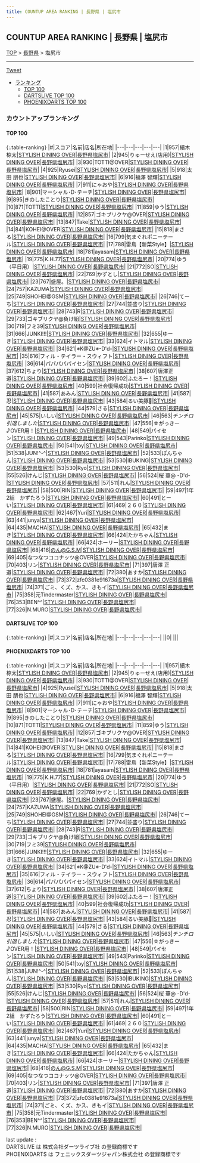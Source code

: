 ```yaml
---
title: COUNTUP AREA RANKING | 長野県 | 塩尻市
---
```

## COUNTUP AREA RANKING | 長野県 | 塩尻市

[TOP](/darts/rank/) > [長野県](/darts/rank/長野県/) > 塩尻市

___

<a href="https://twitter.com/share?ref_src=twsrc%5Etfw" data-text="COUNTUP AREA RANKING | 長野県塩尻市" class="twitter-share-button" data-hashtags="DARTSLIVE,PHOENIXDARTS,darts,ダーツ" data-show-count="false">Tweet</a>

* [ランキング](#カウントアップランキング)
    * [TOP 100](#top-100)
    * [DARTSLIVE TOP 100](#dartslive-top-100)
    * [PHOENIXDARTS TOP 100](#phoenixdarts-top-100)

### カウントアップランキング

#### TOP 100



{:.table-ranking}
|#|スコア|名前|店名|所在地|
|---|---|---|---|---|
|1|957|<span class="rank-name-pd"><span class="pro-icon-pd"></span>續木 椋太</span>|<a href="https://vs.phoenixdarts.com/jp/shop/shopDetailInfo/s_86028?s_seq=86028">STYLISH DINING OVER</a>|<a href="/darts/rank/長野県/塩尻市">長野県塩尻市</a>|
|2|945|<span class="rank-name-pd">りゅーせえ(店用)</span>|<a href="https://vs.phoenixdarts.com/jp/shop/shopDetailInfo/s_86028?s_seq=86028">STYLISH DINING OVER</a>|<a href="/darts/rank/長野県/塩尻市">長野県塩尻市</a>|
|3|930|<span class="rank-name-pd">TOTTI@OVER</span>|<a href="https://vs.phoenixdarts.com/jp/shop/shopDetailInfo/s_86028?s_seq=86028">STYLISH DINING OVER</a>|<a href="/darts/rank/長野県/塩尻市">長野県塩尻市</a>|
|4|925|<span class="rank-name-pd">Ryusei</span>|<a href="https://vs.phoenixdarts.com/jp/shop/shopDetailInfo/s_86028?s_seq=86028">STYLISH DINING OVER</a>|<a href="/darts/rank/長野県/塩尻市">長野県塩尻市</a>|
|5|918|<span class="rank-name-pd"><span class="pro-icon-pd"></span>太田 朋也</span>|<a href="https://vs.phoenixdarts.com/jp/shop/shopDetailInfo/s_86028?s_seq=86028">STYLISH DINING OVER</a>|<a href="/darts/rank/長野県/塩尻市">長野県塩尻市</a>|
|6|916|<span class="rank-name-pd"><span class="pro-icon-pd"></span>福澤 智輝</span>|<a href="https://vs.phoenixdarts.com/jp/shop/shopDetailInfo/s_86028?s_seq=86028">STYLISH DINING OVER</a>|<a href="/darts/rank/長野県/塩尻市">長野県塩尻市</a>|
|7|911|<span class="rank-name-pd">にゃおや</span>|<a href="https://vs.phoenixdarts.com/jp/shop/shopDetailInfo/s_86028?s_seq=86028">STYLISH DINING OVER</a>|<a href="/darts/rank/長野県/塩尻市">長野県塩尻市</a>|
|8|901|<span class="rank-name-pd">マーシャル･D･テーチ</span>|<a href="https://vs.phoenixdarts.com/jp/shop/shopDetailInfo/s_86028?s_seq=86028">STYLISH DINING OVER</a>|<a href="/darts/rank/長野県/塩尻市">長野県塩尻市</a>|
|9|895|<span class="rank-name-pd">きのしたことり</span>|<a href="https://vs.phoenixdarts.com/jp/shop/shopDetailInfo/s_86028?s_seq=86028">STYLISH DINING OVER</a>|<a href="/darts/rank/長野県/塩尻市">長野県塩尻市</a>|
|10|871|<span class="rank-name-pd">TOTTI</span>|<a href="https://vs.phoenixdarts.com/jp/shop/shopDetailInfo/s_86028?s_seq=86028">STYLISH DINING OVER</a>|<a href="/darts/rank/長野県/塩尻市">長野県塩尻市</a>|
|11|859|<span class="rank-name-pd">ゆう</span>|<a href="https://vs.phoenixdarts.com/jp/shop/shopDetailInfo/s_86028?s_seq=86028">STYLISH DINING OVER</a>|<a href="/darts/rank/長野県/塩尻市">長野県塩尻市</a>|
|12|857|<span class="rank-name-pd">ゴキブリクヤ@OVER</span>|<a href="https://vs.phoenixdarts.com/jp/shop/shopDetailInfo/s_86028?s_seq=86028">STYLISH DINING OVER</a>|<a href="/darts/rank/長野県/塩尻市">長野県塩尻市</a>|
|13|847|<span class="rank-name-pd">Take</span>|<a href="https://vs.phoenixdarts.com/jp/shop/shopDetailInfo/s_86028?s_seq=86028">STYLISH DINING OVER</a>|<a href="/darts/rank/長野県/塩尻市">長野県塩尻市</a>|
|14|841|<span class="rank-name-pd">KOHEI@OVER</span>|<a href="https://vs.phoenixdarts.com/jp/shop/shopDetailInfo/s_86028?s_seq=86028">STYLISH DINING OVER</a>|<a href="/darts/rank/長野県/塩尻市">長野県塩尻市</a>|
|15|818|<span class="rank-name-pd">まさる</span>|<a href="https://vs.phoenixdarts.com/jp/shop/shopDetailInfo/s_86028?s_seq=86028">STYLISH DINING OVER</a>|<a href="/darts/rank/長野県/塩尻市">長野県塩尻市</a>|
|16|799|<span class="rank-name-pd">気まぐれポニーテール</span>|<a href="https://vs.phoenixdarts.com/jp/shop/shopDetailInfo/s_86028?s_seq=86028">STYLISH DINING OVER</a>|<a href="/darts/rank/長野県/塩尻市">長野県塩尻市</a>|
|17|788|<span class="rank-name-pd">雷鳥【新菜Style】</span>|<a href="https://vs.phoenixdarts.com/jp/shop/shopDetailInfo/s_86028?s_seq=86028">STYLISH DINING OVER</a>|<a href="/darts/rank/長野県/塩尻市">長野県塩尻市</a>|
|18|781|<span class="rank-name-pd">ayasam</span>|<a href="https://vs.phoenixdarts.com/jp/shop/shopDetailInfo/s_86028?s_seq=86028">STYLISH DINING OVER</a>|<a href="/darts/rank/長野県/塩尻市">長野県塩尻市</a>|
|19|775|<span class="rank-name-pd">K.H.77</span>|<a href="https://vs.phoenixdarts.com/jp/shop/shopDetailInfo/s_86028?s_seq=86028">STYLISH DINING OVER</a>|<a href="/darts/rank/長野県/塩尻市">長野県塩尻市</a>|
|20|774|<span class="rank-name-pd">ゆう（平日用）</span>|<a href="https://vs.phoenixdarts.com/jp/shop/shopDetailInfo/s_86028?s_seq=86028">STYLISH DINING OVER</a>|<a href="/darts/rank/長野県/塩尻市">長野県塩尻市</a>|
|21|772|<span class="rank-name-pd">SO</span>|<a href="https://vs.phoenixdarts.com/jp/shop/shopDetailInfo/s_86028?s_seq=86028">STYLISH DINING OVER</a>|<a href="/darts/rank/長野県/塩尻市">長野県塩尻市</a>|
|22|769|<span class="rank-name-pd">かずとし</span>|<a href="https://vs.phoenixdarts.com/jp/shop/shopDetailInfo/s_86028?s_seq=86028">STYLISH DINING OVER</a>|<a href="/darts/rank/長野県/塩尻市">長野県塩尻市</a>|
|23|767|<span class="rank-name-pd">盛屋。</span>|<a href="https://vs.phoenixdarts.com/jp/shop/shopDetailInfo/s_86028?s_seq=86028">STYLISH DINING OVER</a>|<a href="/darts/rank/長野県/塩尻市">長野県塩尻市</a>|
|24|757|<span class="rank-name-pd">KAZUMA</span>|<a href="https://vs.phoenixdarts.com/jp/shop/shopDetailInfo/s_86028?s_seq=86028">STYLISH DINING OVER</a>|<a href="/darts/rank/長野県/塩尻市">長野県塩尻市</a>|
|25|749|<span class="rank-name-pd">SHOHEI@GSM</span>|<a href="https://vs.phoenixdarts.com/jp/shop/shopDetailInfo/s_86028?s_seq=86028">STYLISH DINING OVER</a>|<a href="/darts/rank/長野県/塩尻市">長野県塩尻市</a>|
|26|746|<span class="rank-name-pd">てーち</span>|<a href="https://vs.phoenixdarts.com/jp/shop/shopDetailInfo/s_86028?s_seq=86028">STYLISH DINING OVER</a>|<a href="/darts/rank/長野県/塩尻市">長野県塩尻市</a>|
|27|744|<span class="rank-name-pd">並盛り</span>|<a href="https://vs.phoenixdarts.com/jp/shop/shopDetailInfo/s_86028?s_seq=86028">STYLISH DINING OVER</a>|<a href="/darts/rank/長野県/塩尻市">長野県塩尻市</a>|
|28|743|<span class="rank-name-pd">R</span>|<a href="https://vs.phoenixdarts.com/jp/shop/shopDetailInfo/s_86028?s_seq=86028">STYLISH DINING OVER</a>|<a href="/darts/rank/長野県/塩尻市">長野県塩尻市</a>|
|29|733|<span class="rank-name-pd">ゴキブリクヤ@負け組</span>|<a href="https://vs.phoenixdarts.com/jp/shop/shopDetailInfo/s_86028?s_seq=86028">STYLISH DINING OVER</a>|<a href="/darts/rank/長野県/塩尻市">長野県塩尻市</a>|
|30|719|<span class="rank-name-pd">フミ39</span>|<a href="https://vs.phoenixdarts.com/jp/shop/shopDetailInfo/s_86028?s_seq=86028">STYLISH DINING OVER</a>|<a href="/darts/rank/長野県/塩尻市">長野県塩尻市</a>|
|31|666|<span class="rank-name-pd">JUNKI!!!</span>|<a href="https://vs.phoenixdarts.com/jp/shop/shopDetailInfo/s_86028?s_seq=86028">STYLISH DINING OVER</a>|<a href="/darts/rank/長野県/塩尻市">長野県塩尻市</a>|
|32|655|<span class="rank-name-pd">ゆーき</span>|<a href="https://vs.phoenixdarts.com/jp/shop/shopDetailInfo/s_86028?s_seq=86028">STYLISH DINING OVER</a>|<a href="/darts/rank/長野県/塩尻市">長野県塩尻市</a>|
|33|624|<span class="rank-name-pd">イトマル</span>|<a href="https://vs.phoenixdarts.com/jp/shop/shopDetailInfo/s_86028?s_seq=86028">STYLISH DINING OVER</a>|<a href="/darts/rank/長野県/塩尻市">長野県塩尻市</a>|
|34|621|<span class="rank-name-pd">※K@ZU※-D&#x27;d-</span>|<a href="https://vs.phoenixdarts.com/jp/shop/shopDetailInfo/s_86028?s_seq=86028">STYLISH DINING OVER</a>|<a href="/darts/rank/長野県/塩尻市">長野県塩尻市</a>|
|35|616|<span class="rank-name-pd">フィル・テイラー・スウィフト</span>|<a href="https://vs.phoenixdarts.com/jp/shop/shopDetailInfo/s_86028?s_seq=86028">STYLISH DINING OVER</a>|<a href="/darts/rank/長野県/塩尻市">長野県塩尻市</a>|
|36|614|<span class="rank-name-pd">パパパパパイセン</span>|<a href="https://vs.phoenixdarts.com/jp/shop/shopDetailInfo/s_86028?s_seq=86028">STYLISH DINING OVER</a>|<a href="/darts/rank/長野県/塩尻市">長野県塩尻市</a>|
|37|612|<span class="rank-name-pd">ちょり</span>|<a href="https://vs.phoenixdarts.com/jp/shop/shopDetailInfo/s_86028?s_seq=86028">STYLISH DINING OVER</a>|<a href="/darts/rank/長野県/塩尻市">長野県塩尻市</a>|
|38|607|<span class="rank-name-pd">唐澤正道</span>|<a href="https://vs.phoenixdarts.com/jp/shop/shopDetailInfo/s_86028?s_seq=86028">STYLISH DINING OVER</a>|<a href="/darts/rank/長野県/塩尻市">長野県塩尻市</a>|
|39|602|<span class="rank-name-pd">ふたろー！</span>|<a href="https://vs.phoenixdarts.com/jp/shop/shopDetailInfo/s_86028?s_seq=86028">STYLISH DINING OVER</a>|<a href="/darts/rank/長野県/塩尻市">長野県塩尻市</a>|
|40|599|<span class="rank-name-pd">社会復帰成功</span>|<a href="https://vs.phoenixdarts.com/jp/shop/shopDetailInfo/s_86028?s_seq=86028">STYLISH DINING OVER</a>|<a href="/darts/rank/長野県/塩尻市">長野県塩尻市</a>|
|41|587|<span class="rank-name-pd">あみん</span>|<a href="https://vs.phoenixdarts.com/jp/shop/shopDetailInfo/s_86028?s_seq=86028">STYLISH DINING OVER</a>|<a href="/darts/rank/長野県/塩尻市">長野県塩尻市</a>|
|41|587|<span class="rank-name-pd">忍</span>|<a href="https://vs.phoenixdarts.com/jp/shop/shopDetailInfo/s_86028?s_seq=86028">STYLISH DINING OVER</a>|<a href="/darts/rank/長野県/塩尻市">長野県塩尻市</a>|
|43|584|<span class="rank-name-pd">るい美豚🐷</span>|<a href="https://vs.phoenixdarts.com/jp/shop/shopDetailInfo/s_86028?s_seq=86028">STYLISH DINING OVER</a>|<a href="/darts/rank/長野県/塩尻市">長野県塩尻市</a>|
|44|579|<span class="rank-name-pd">さる</span>|<a href="https://vs.phoenixdarts.com/jp/shop/shopDetailInfo/s_86028?s_seq=86028">STYLISH DINING OVER</a>|<a href="/darts/rank/長野県/塩尻市">長野県塩尻市</a>|
|45|575|<span class="rank-name-pd">いしい</span>|<a href="https://vs.phoenixdarts.com/jp/shop/shopDetailInfo/s_86028?s_seq=86028">STYLISH DINING OVER</a>|<a href="/darts/rank/長野県/塩尻市">長野県塩尻市</a>|
|46|563|<span class="rank-name-pd">$チンチロ引退しました$</span>|<a href="https://vs.phoenixdarts.com/jp/shop/shopDetailInfo/s_86028?s_seq=86028">STYLISH DINING OVER</a>|<a href="/darts/rank/長野県/塩尻市">長野県塩尻市</a>|
|47|556|<span class="rank-name-pd">☆がっきー♪OVER用！</span>|<a href="https://vs.phoenixdarts.com/jp/shop/shopDetailInfo/s_86028?s_seq=86028">STYLISH DINING OVER</a>|<a href="/darts/rank/長野県/塩尻市">長野県塩尻市</a>|
|48|549|<span class="rank-name-pd">パイセン</span>|<a href="https://vs.phoenixdarts.com/jp/shop/shopDetailInfo/s_86028?s_seq=86028">STYLISH DINING OVER</a>|<a href="/darts/rank/長野県/塩尻市">長野県塩尻市</a>|
|49|543|<span class="rank-name-pd">Parinko</span>|<a href="https://vs.phoenixdarts.com/jp/shop/shopDetailInfo/s_86028?s_seq=86028">STYLISH DINING OVER</a>|<a href="/darts/rank/長野県/塩尻市">長野県塩尻市</a>|
|50|541|<span class="rank-name-pd">toy</span>|<a href="https://vs.phoenixdarts.com/jp/shop/shopDetailInfo/s_86028?s_seq=86028">STYLISH DINING OVER</a>|<a href="/darts/rank/長野県/塩尻市">長野県塩尻市</a>|
|51|538|<span class="rank-name-pd">JUN!^-^</span>|<a href="https://vs.phoenixdarts.com/jp/shop/shopDetailInfo/s_86028?s_seq=86028">STYLISH DINING OVER</a>|<a href="/darts/rank/長野県/塩尻市">長野県塩尻市</a>|
|52|533|<span class="rank-name-pd">ぽんちゃん</span>|<a href="https://vs.phoenixdarts.com/jp/shop/shopDetailInfo/s_86028?s_seq=86028">STYLISH DINING OVER</a>|<a href="/darts/rank/長野県/塩尻市">長野県塩尻市</a>|
|53|530|<span class="rank-name-pd">IBUKING</span>|<a href="https://vs.phoenixdarts.com/jp/shop/shopDetailInfo/s_86028?s_seq=86028">STYLISH DINING OVER</a>|<a href="/darts/rank/長野県/塩尻市">長野県塩尻市</a>|
|53|530|<span class="rank-name-pd">Ryo</span>|<a href="https://vs.phoenixdarts.com/jp/shop/shopDetailInfo/s_86028?s_seq=86028">STYLISH DINING OVER</a>|<a href="/darts/rank/長野県/塩尻市">長野県塩尻市</a>|
|55|526|<span class="rank-name-pd">けんじ</span>|<a href="https://vs.phoenixdarts.com/jp/shop/shopDetailInfo/s_86028?s_seq=86028">STYLISH DINING OVER</a>|<a href="/darts/rank/長野県/塩尻市">長野県塩尻市</a>|
|56|524|<span class="rank-name-pd">桜 華@ -D&#x27;d-</span>|<a href="https://vs.phoenixdarts.com/jp/shop/shopDetailInfo/s_86028?s_seq=86028">STYLISH DINING OVER</a>|<a href="/darts/rank/長野県/塩尻市">長野県塩尻市</a>|
|57|511|<span class="rank-name-pd">れん</span>|<a href="https://vs.phoenixdarts.com/jp/shop/shopDetailInfo/s_86028?s_seq=86028">STYLISH DINING OVER</a>|<a href="/darts/rank/長野県/塩尻市">長野県塩尻市</a>|
|58|500|<span class="rank-name-pd">RIN</span>|<a href="https://vs.phoenixdarts.com/jp/shop/shopDetailInfo/s_86028?s_seq=86028">STYLISH DINING OVER</a>|<a href="/darts/rank/長野県/塩尻市">長野県塩尻市</a>|
|59|497|<span class="rank-name-pd">1年2組　かずたろう</span>|<a href="https://vs.phoenixdarts.com/jp/shop/shopDetailInfo/s_86028?s_seq=86028">STYLISH DINING OVER</a>|<a href="/darts/rank/長野県/塩尻市">長野県塩尻市</a>|
|60|491|<span class="rank-name-pd">とーい</span>|<a href="https://vs.phoenixdarts.com/jp/shop/shopDetailInfo/s_86028?s_seq=86028">STYLISH DINING OVER</a>|<a href="/darts/rank/長野県/塩尻市">長野県塩尻市</a>|
|61|469|<span class="rank-name-pd">２６０</span>|<a href="https://vs.phoenixdarts.com/jp/shop/shopDetailInfo/s_86028?s_seq=86028">STYLISH DINING OVER</a>|<a href="/darts/rank/長野県/塩尻市">長野県塩尻市</a>|
|62|467|<span class="rank-name-pd">Yuri</span>|<a href="https://vs.phoenixdarts.com/jp/shop/shopDetailInfo/s_86028?s_seq=86028">STYLISH DINING OVER</a>|<a href="/darts/rank/長野県/塩尻市">長野県塩尻市</a>|
|63|441|<span class="rank-name-pd">junya</span>|<a href="https://vs.phoenixdarts.com/jp/shop/shopDetailInfo/s_86028?s_seq=86028">STYLISH DINING OVER</a>|<a href="/darts/rank/長野県/塩尻市">長野県塩尻市</a>|
|64|435|<span class="rank-name-pd">MACHA</span>|<a href="https://vs.phoenixdarts.com/jp/shop/shopDetailInfo/s_86028?s_seq=86028">STYLISH DINING OVER</a>|<a href="/darts/rank/長野県/塩尻市">長野県塩尻市</a>|
|65|432|<span class="rank-name-pd">まき</span>|<a href="https://vs.phoenixdarts.com/jp/shop/shopDetailInfo/s_86028?s_seq=86028">STYLISH DINING OVER</a>|<a href="/darts/rank/長野県/塩尻市">長野県塩尻市</a>|
|66|424|<span class="rank-name-pd">たかちゃん</span>|<a href="https://vs.phoenixdarts.com/jp/shop/shopDetailInfo/s_86028?s_seq=86028">STYLISH DINING OVER</a>|<a href="/darts/rank/長野県/塩尻市">長野県塩尻市</a>|
|66|424|<span class="rank-name-pd">ホーリー</span>|<a href="https://vs.phoenixdarts.com/jp/shop/shopDetailInfo/s_86028?s_seq=86028">STYLISH DINING OVER</a>|<a href="/darts/rank/長野県/塩尻市">長野県塩尻市</a>|
|68|416|<span class="rank-name-pd">のん@G.S.M</span>|<a href="https://vs.phoenixdarts.com/jp/shop/shopDetailInfo/s_86028?s_seq=86028">STYLISH DINING OVER</a>|<a href="/darts/rank/長野県/塩尻市">長野県塩尻市</a>|
|69|405|<span class="rank-name-pd">なつなつココナッツ@OVER</span>|<a href="https://vs.phoenixdarts.com/jp/shop/shopDetailInfo/s_86028?s_seq=86028">STYLISH DINING OVER</a>|<a href="/darts/rank/長野県/塩尻市">長野県塩尻市</a>|
|70|403|<span class="rank-name-pd">リン</span>|<a href="https://vs.phoenixdarts.com/jp/shop/shopDetailInfo/s_86028?s_seq=86028">STYLISH DINING OVER</a>|<a href="/darts/rank/長野県/塩尻市">長野県塩尻市</a>|
|71|397|<span class="rank-name-pd">唐澤 正道</span>|<a href="https://vs.phoenixdarts.com/jp/shop/shopDetailInfo/s_86028?s_seq=86028">STYLISH DINING OVER</a>|<a href="/darts/rank/長野県/塩尻市">長野県塩尻市</a>|
|72|380|<span class="rank-name-pd">あすか</span>|<a href="https://vs.phoenixdarts.com/jp/shop/shopDetailInfo/s_86028?s_seq=86028">STYLISH DINING OVER</a>|<a href="/darts/rank/長野県/塩尻市">長野県塩尻市</a>|
|73|372|<span class="rank-name-pd">zfc0381e91673a</span>|<a href="https://vs.phoenixdarts.com/jp/shop/shopDetailInfo/s_86028?s_seq=86028">STYLISH DINING OVER</a>|<a href="/darts/rank/長野県/塩尻市">長野県塩尻市</a>|
|74|371|<span class="rank-name-pd">ごミ、くズ、かス、きもイ</span>|<a href="https://vs.phoenixdarts.com/jp/shop/shopDetailInfo/s_86028?s_seq=86028">STYLISH DINING OVER</a>|<a href="/darts/rank/長野県/塩尻市">長野県塩尻市</a>|
|75|358|<span class="rank-name-pd">元Tindermaster</span>|<a href="https://vs.phoenixdarts.com/jp/shop/shopDetailInfo/s_86028?s_seq=86028">STYLISH DINING OVER</a>|<a href="/darts/rank/長野県/塩尻市">長野県塩尻市</a>|
|76|353|<span class="rank-name-pd">BEN^^</span>|<a href="https://vs.phoenixdarts.com/jp/shop/shopDetailInfo/s_86028?s_seq=86028">STYLISH DINING OVER</a>|<a href="/darts/rank/長野県/塩尻市">長野県塩尻市</a>|
|77|326|<span class="rank-name-pd">N.MURO</span>|<a href="https://vs.phoenixdarts.com/jp/shop/shopDetailInfo/s_86028?s_seq=86028">STYLISH DINING OVER</a>|<a href="/darts/rank/長野県/塩尻市">長野県塩尻市</a>|


#### DARTSLIVE TOP 100



{:.table-ranking}
|#|スコア|名前|店名|所在地|
|---|---|---|---|---|
||0|<span class="rank-name-dl"> </span>|<a href=""></a>|<a href="/darts/rank//"></a>|


#### PHOENIXDARTS TOP 100



{:.table-ranking}
|#|スコア|名前|店名|所在地|
|---|---|---|---|---|
|1|957|<span class="rank-name-pd"><span class="pro-icon-pd"></span>續木 椋太</span>|<a href="https://vs.phoenixdarts.com/jp/shop/shopDetailInfo/s_86028?s_seq=86028">STYLISH DINING OVER</a>|<a href="/darts/rank/長野県/塩尻市">長野県塩尻市</a>|
|2|945|<span class="rank-name-pd">りゅーせえ(店用)</span>|<a href="https://vs.phoenixdarts.com/jp/shop/shopDetailInfo/s_86028?s_seq=86028">STYLISH DINING OVER</a>|<a href="/darts/rank/長野県/塩尻市">長野県塩尻市</a>|
|3|930|<span class="rank-name-pd">TOTTI@OVER</span>|<a href="https://vs.phoenixdarts.com/jp/shop/shopDetailInfo/s_86028?s_seq=86028">STYLISH DINING OVER</a>|<a href="/darts/rank/長野県/塩尻市">長野県塩尻市</a>|
|4|925|<span class="rank-name-pd">Ryusei</span>|<a href="https://vs.phoenixdarts.com/jp/shop/shopDetailInfo/s_86028?s_seq=86028">STYLISH DINING OVER</a>|<a href="/darts/rank/長野県/塩尻市">長野県塩尻市</a>|
|5|918|<span class="rank-name-pd"><span class="pro-icon-pd"></span>太田 朋也</span>|<a href="https://vs.phoenixdarts.com/jp/shop/shopDetailInfo/s_86028?s_seq=86028">STYLISH DINING OVER</a>|<a href="/darts/rank/長野県/塩尻市">長野県塩尻市</a>|
|6|916|<span class="rank-name-pd"><span class="pro-icon-pd"></span>福澤 智輝</span>|<a href="https://vs.phoenixdarts.com/jp/shop/shopDetailInfo/s_86028?s_seq=86028">STYLISH DINING OVER</a>|<a href="/darts/rank/長野県/塩尻市">長野県塩尻市</a>|
|7|911|<span class="rank-name-pd">にゃおや</span>|<a href="https://vs.phoenixdarts.com/jp/shop/shopDetailInfo/s_86028?s_seq=86028">STYLISH DINING OVER</a>|<a href="/darts/rank/長野県/塩尻市">長野県塩尻市</a>|
|8|901|<span class="rank-name-pd">マーシャル･D･テーチ</span>|<a href="https://vs.phoenixdarts.com/jp/shop/shopDetailInfo/s_86028?s_seq=86028">STYLISH DINING OVER</a>|<a href="/darts/rank/長野県/塩尻市">長野県塩尻市</a>|
|9|895|<span class="rank-name-pd">きのしたことり</span>|<a href="https://vs.phoenixdarts.com/jp/shop/shopDetailInfo/s_86028?s_seq=86028">STYLISH DINING OVER</a>|<a href="/darts/rank/長野県/塩尻市">長野県塩尻市</a>|
|10|871|<span class="rank-name-pd">TOTTI</span>|<a href="https://vs.phoenixdarts.com/jp/shop/shopDetailInfo/s_86028?s_seq=86028">STYLISH DINING OVER</a>|<a href="/darts/rank/長野県/塩尻市">長野県塩尻市</a>|
|11|859|<span class="rank-name-pd">ゆう</span>|<a href="https://vs.phoenixdarts.com/jp/shop/shopDetailInfo/s_86028?s_seq=86028">STYLISH DINING OVER</a>|<a href="/darts/rank/長野県/塩尻市">長野県塩尻市</a>|
|12|857|<span class="rank-name-pd">ゴキブリクヤ@OVER</span>|<a href="https://vs.phoenixdarts.com/jp/shop/shopDetailInfo/s_86028?s_seq=86028">STYLISH DINING OVER</a>|<a href="/darts/rank/長野県/塩尻市">長野県塩尻市</a>|
|13|847|<span class="rank-name-pd">Take</span>|<a href="https://vs.phoenixdarts.com/jp/shop/shopDetailInfo/s_86028?s_seq=86028">STYLISH DINING OVER</a>|<a href="/darts/rank/長野県/塩尻市">長野県塩尻市</a>|
|14|841|<span class="rank-name-pd">KOHEI@OVER</span>|<a href="https://vs.phoenixdarts.com/jp/shop/shopDetailInfo/s_86028?s_seq=86028">STYLISH DINING OVER</a>|<a href="/darts/rank/長野県/塩尻市">長野県塩尻市</a>|
|15|818|<span class="rank-name-pd">まさる</span>|<a href="https://vs.phoenixdarts.com/jp/shop/shopDetailInfo/s_86028?s_seq=86028">STYLISH DINING OVER</a>|<a href="/darts/rank/長野県/塩尻市">長野県塩尻市</a>|
|16|799|<span class="rank-name-pd">気まぐれポニーテール</span>|<a href="https://vs.phoenixdarts.com/jp/shop/shopDetailInfo/s_86028?s_seq=86028">STYLISH DINING OVER</a>|<a href="/darts/rank/長野県/塩尻市">長野県塩尻市</a>|
|17|788|<span class="rank-name-pd">雷鳥【新菜Style】</span>|<a href="https://vs.phoenixdarts.com/jp/shop/shopDetailInfo/s_86028?s_seq=86028">STYLISH DINING OVER</a>|<a href="/darts/rank/長野県/塩尻市">長野県塩尻市</a>|
|18|781|<span class="rank-name-pd">ayasam</span>|<a href="https://vs.phoenixdarts.com/jp/shop/shopDetailInfo/s_86028?s_seq=86028">STYLISH DINING OVER</a>|<a href="/darts/rank/長野県/塩尻市">長野県塩尻市</a>|
|19|775|<span class="rank-name-pd">K.H.77</span>|<a href="https://vs.phoenixdarts.com/jp/shop/shopDetailInfo/s_86028?s_seq=86028">STYLISH DINING OVER</a>|<a href="/darts/rank/長野県/塩尻市">長野県塩尻市</a>|
|20|774|<span class="rank-name-pd">ゆう（平日用）</span>|<a href="https://vs.phoenixdarts.com/jp/shop/shopDetailInfo/s_86028?s_seq=86028">STYLISH DINING OVER</a>|<a href="/darts/rank/長野県/塩尻市">長野県塩尻市</a>|
|21|772|<span class="rank-name-pd">SO</span>|<a href="https://vs.phoenixdarts.com/jp/shop/shopDetailInfo/s_86028?s_seq=86028">STYLISH DINING OVER</a>|<a href="/darts/rank/長野県/塩尻市">長野県塩尻市</a>|
|22|769|<span class="rank-name-pd">かずとし</span>|<a href="https://vs.phoenixdarts.com/jp/shop/shopDetailInfo/s_86028?s_seq=86028">STYLISH DINING OVER</a>|<a href="/darts/rank/長野県/塩尻市">長野県塩尻市</a>|
|23|767|<span class="rank-name-pd">盛屋。</span>|<a href="https://vs.phoenixdarts.com/jp/shop/shopDetailInfo/s_86028?s_seq=86028">STYLISH DINING OVER</a>|<a href="/darts/rank/長野県/塩尻市">長野県塩尻市</a>|
|24|757|<span class="rank-name-pd">KAZUMA</span>|<a href="https://vs.phoenixdarts.com/jp/shop/shopDetailInfo/s_86028?s_seq=86028">STYLISH DINING OVER</a>|<a href="/darts/rank/長野県/塩尻市">長野県塩尻市</a>|
|25|749|<span class="rank-name-pd">SHOHEI@GSM</span>|<a href="https://vs.phoenixdarts.com/jp/shop/shopDetailInfo/s_86028?s_seq=86028">STYLISH DINING OVER</a>|<a href="/darts/rank/長野県/塩尻市">長野県塩尻市</a>|
|26|746|<span class="rank-name-pd">てーち</span>|<a href="https://vs.phoenixdarts.com/jp/shop/shopDetailInfo/s_86028?s_seq=86028">STYLISH DINING OVER</a>|<a href="/darts/rank/長野県/塩尻市">長野県塩尻市</a>|
|27|744|<span class="rank-name-pd">並盛り</span>|<a href="https://vs.phoenixdarts.com/jp/shop/shopDetailInfo/s_86028?s_seq=86028">STYLISH DINING OVER</a>|<a href="/darts/rank/長野県/塩尻市">長野県塩尻市</a>|
|28|743|<span class="rank-name-pd">R</span>|<a href="https://vs.phoenixdarts.com/jp/shop/shopDetailInfo/s_86028?s_seq=86028">STYLISH DINING OVER</a>|<a href="/darts/rank/長野県/塩尻市">長野県塩尻市</a>|
|29|733|<span class="rank-name-pd">ゴキブリクヤ@負け組</span>|<a href="https://vs.phoenixdarts.com/jp/shop/shopDetailInfo/s_86028?s_seq=86028">STYLISH DINING OVER</a>|<a href="/darts/rank/長野県/塩尻市">長野県塩尻市</a>|
|30|719|<span class="rank-name-pd">フミ39</span>|<a href="https://vs.phoenixdarts.com/jp/shop/shopDetailInfo/s_86028?s_seq=86028">STYLISH DINING OVER</a>|<a href="/darts/rank/長野県/塩尻市">長野県塩尻市</a>|
|31|666|<span class="rank-name-pd">JUNKI!!!</span>|<a href="https://vs.phoenixdarts.com/jp/shop/shopDetailInfo/s_86028?s_seq=86028">STYLISH DINING OVER</a>|<a href="/darts/rank/長野県/塩尻市">長野県塩尻市</a>|
|32|655|<span class="rank-name-pd">ゆーき</span>|<a href="https://vs.phoenixdarts.com/jp/shop/shopDetailInfo/s_86028?s_seq=86028">STYLISH DINING OVER</a>|<a href="/darts/rank/長野県/塩尻市">長野県塩尻市</a>|
|33|624|<span class="rank-name-pd">イトマル</span>|<a href="https://vs.phoenixdarts.com/jp/shop/shopDetailInfo/s_86028?s_seq=86028">STYLISH DINING OVER</a>|<a href="/darts/rank/長野県/塩尻市">長野県塩尻市</a>|
|34|621|<span class="rank-name-pd">※K@ZU※-D&#x27;d-</span>|<a href="https://vs.phoenixdarts.com/jp/shop/shopDetailInfo/s_86028?s_seq=86028">STYLISH DINING OVER</a>|<a href="/darts/rank/長野県/塩尻市">長野県塩尻市</a>|
|35|616|<span class="rank-name-pd">フィル・テイラー・スウィフト</span>|<a href="https://vs.phoenixdarts.com/jp/shop/shopDetailInfo/s_86028?s_seq=86028">STYLISH DINING OVER</a>|<a href="/darts/rank/長野県/塩尻市">長野県塩尻市</a>|
|36|614|<span class="rank-name-pd">パパパパパイセン</span>|<a href="https://vs.phoenixdarts.com/jp/shop/shopDetailInfo/s_86028?s_seq=86028">STYLISH DINING OVER</a>|<a href="/darts/rank/長野県/塩尻市">長野県塩尻市</a>|
|37|612|<span class="rank-name-pd">ちょり</span>|<a href="https://vs.phoenixdarts.com/jp/shop/shopDetailInfo/s_86028?s_seq=86028">STYLISH DINING OVER</a>|<a href="/darts/rank/長野県/塩尻市">長野県塩尻市</a>|
|38|607|<span class="rank-name-pd">唐澤正道</span>|<a href="https://vs.phoenixdarts.com/jp/shop/shopDetailInfo/s_86028?s_seq=86028">STYLISH DINING OVER</a>|<a href="/darts/rank/長野県/塩尻市">長野県塩尻市</a>|
|39|602|<span class="rank-name-pd">ふたろー！</span>|<a href="https://vs.phoenixdarts.com/jp/shop/shopDetailInfo/s_86028?s_seq=86028">STYLISH DINING OVER</a>|<a href="/darts/rank/長野県/塩尻市">長野県塩尻市</a>|
|40|599|<span class="rank-name-pd">社会復帰成功</span>|<a href="https://vs.phoenixdarts.com/jp/shop/shopDetailInfo/s_86028?s_seq=86028">STYLISH DINING OVER</a>|<a href="/darts/rank/長野県/塩尻市">長野県塩尻市</a>|
|41|587|<span class="rank-name-pd">あみん</span>|<a href="https://vs.phoenixdarts.com/jp/shop/shopDetailInfo/s_86028?s_seq=86028">STYLISH DINING OVER</a>|<a href="/darts/rank/長野県/塩尻市">長野県塩尻市</a>|
|41|587|<span class="rank-name-pd">忍</span>|<a href="https://vs.phoenixdarts.com/jp/shop/shopDetailInfo/s_86028?s_seq=86028">STYLISH DINING OVER</a>|<a href="/darts/rank/長野県/塩尻市">長野県塩尻市</a>|
|43|584|<span class="rank-name-pd">るい美豚🐷</span>|<a href="https://vs.phoenixdarts.com/jp/shop/shopDetailInfo/s_86028?s_seq=86028">STYLISH DINING OVER</a>|<a href="/darts/rank/長野県/塩尻市">長野県塩尻市</a>|
|44|579|<span class="rank-name-pd">さる</span>|<a href="https://vs.phoenixdarts.com/jp/shop/shopDetailInfo/s_86028?s_seq=86028">STYLISH DINING OVER</a>|<a href="/darts/rank/長野県/塩尻市">長野県塩尻市</a>|
|45|575|<span class="rank-name-pd">いしい</span>|<a href="https://vs.phoenixdarts.com/jp/shop/shopDetailInfo/s_86028?s_seq=86028">STYLISH DINING OVER</a>|<a href="/darts/rank/長野県/塩尻市">長野県塩尻市</a>|
|46|563|<span class="rank-name-pd">$チンチロ引退しました$</span>|<a href="https://vs.phoenixdarts.com/jp/shop/shopDetailInfo/s_86028?s_seq=86028">STYLISH DINING OVER</a>|<a href="/darts/rank/長野県/塩尻市">長野県塩尻市</a>|
|47|556|<span class="rank-name-pd">☆がっきー♪OVER用！</span>|<a href="https://vs.phoenixdarts.com/jp/shop/shopDetailInfo/s_86028?s_seq=86028">STYLISH DINING OVER</a>|<a href="/darts/rank/長野県/塩尻市">長野県塩尻市</a>|
|48|549|<span class="rank-name-pd">パイセン</span>|<a href="https://vs.phoenixdarts.com/jp/shop/shopDetailInfo/s_86028?s_seq=86028">STYLISH DINING OVER</a>|<a href="/darts/rank/長野県/塩尻市">長野県塩尻市</a>|
|49|543|<span class="rank-name-pd">Parinko</span>|<a href="https://vs.phoenixdarts.com/jp/shop/shopDetailInfo/s_86028?s_seq=86028">STYLISH DINING OVER</a>|<a href="/darts/rank/長野県/塩尻市">長野県塩尻市</a>|
|50|541|<span class="rank-name-pd">toy</span>|<a href="https://vs.phoenixdarts.com/jp/shop/shopDetailInfo/s_86028?s_seq=86028">STYLISH DINING OVER</a>|<a href="/darts/rank/長野県/塩尻市">長野県塩尻市</a>|
|51|538|<span class="rank-name-pd">JUN!^-^</span>|<a href="https://vs.phoenixdarts.com/jp/shop/shopDetailInfo/s_86028?s_seq=86028">STYLISH DINING OVER</a>|<a href="/darts/rank/長野県/塩尻市">長野県塩尻市</a>|
|52|533|<span class="rank-name-pd">ぽんちゃん</span>|<a href="https://vs.phoenixdarts.com/jp/shop/shopDetailInfo/s_86028?s_seq=86028">STYLISH DINING OVER</a>|<a href="/darts/rank/長野県/塩尻市">長野県塩尻市</a>|
|53|530|<span class="rank-name-pd">IBUKING</span>|<a href="https://vs.phoenixdarts.com/jp/shop/shopDetailInfo/s_86028?s_seq=86028">STYLISH DINING OVER</a>|<a href="/darts/rank/長野県/塩尻市">長野県塩尻市</a>|
|53|530|<span class="rank-name-pd">Ryo</span>|<a href="https://vs.phoenixdarts.com/jp/shop/shopDetailInfo/s_86028?s_seq=86028">STYLISH DINING OVER</a>|<a href="/darts/rank/長野県/塩尻市">長野県塩尻市</a>|
|55|526|<span class="rank-name-pd">けんじ</span>|<a href="https://vs.phoenixdarts.com/jp/shop/shopDetailInfo/s_86028?s_seq=86028">STYLISH DINING OVER</a>|<a href="/darts/rank/長野県/塩尻市">長野県塩尻市</a>|
|56|524|<span class="rank-name-pd">桜 華@ -D&#x27;d-</span>|<a href="https://vs.phoenixdarts.com/jp/shop/shopDetailInfo/s_86028?s_seq=86028">STYLISH DINING OVER</a>|<a href="/darts/rank/長野県/塩尻市">長野県塩尻市</a>|
|57|511|<span class="rank-name-pd">れん</span>|<a href="https://vs.phoenixdarts.com/jp/shop/shopDetailInfo/s_86028?s_seq=86028">STYLISH DINING OVER</a>|<a href="/darts/rank/長野県/塩尻市">長野県塩尻市</a>|
|58|500|<span class="rank-name-pd">RIN</span>|<a href="https://vs.phoenixdarts.com/jp/shop/shopDetailInfo/s_86028?s_seq=86028">STYLISH DINING OVER</a>|<a href="/darts/rank/長野県/塩尻市">長野県塩尻市</a>|
|59|497|<span class="rank-name-pd">1年2組　かずたろう</span>|<a href="https://vs.phoenixdarts.com/jp/shop/shopDetailInfo/s_86028?s_seq=86028">STYLISH DINING OVER</a>|<a href="/darts/rank/長野県/塩尻市">長野県塩尻市</a>|
|60|491|<span class="rank-name-pd">とーい</span>|<a href="https://vs.phoenixdarts.com/jp/shop/shopDetailInfo/s_86028?s_seq=86028">STYLISH DINING OVER</a>|<a href="/darts/rank/長野県/塩尻市">長野県塩尻市</a>|
|61|469|<span class="rank-name-pd">２６０</span>|<a href="https://vs.phoenixdarts.com/jp/shop/shopDetailInfo/s_86028?s_seq=86028">STYLISH DINING OVER</a>|<a href="/darts/rank/長野県/塩尻市">長野県塩尻市</a>|
|62|467|<span class="rank-name-pd">Yuri</span>|<a href="https://vs.phoenixdarts.com/jp/shop/shopDetailInfo/s_86028?s_seq=86028">STYLISH DINING OVER</a>|<a href="/darts/rank/長野県/塩尻市">長野県塩尻市</a>|
|63|441|<span class="rank-name-pd">junya</span>|<a href="https://vs.phoenixdarts.com/jp/shop/shopDetailInfo/s_86028?s_seq=86028">STYLISH DINING OVER</a>|<a href="/darts/rank/長野県/塩尻市">長野県塩尻市</a>|
|64|435|<span class="rank-name-pd">MACHA</span>|<a href="https://vs.phoenixdarts.com/jp/shop/shopDetailInfo/s_86028?s_seq=86028">STYLISH DINING OVER</a>|<a href="/darts/rank/長野県/塩尻市">長野県塩尻市</a>|
|65|432|<span class="rank-name-pd">まき</span>|<a href="https://vs.phoenixdarts.com/jp/shop/shopDetailInfo/s_86028?s_seq=86028">STYLISH DINING OVER</a>|<a href="/darts/rank/長野県/塩尻市">長野県塩尻市</a>|
|66|424|<span class="rank-name-pd">たかちゃん</span>|<a href="https://vs.phoenixdarts.com/jp/shop/shopDetailInfo/s_86028?s_seq=86028">STYLISH DINING OVER</a>|<a href="/darts/rank/長野県/塩尻市">長野県塩尻市</a>|
|66|424|<span class="rank-name-pd">ホーリー</span>|<a href="https://vs.phoenixdarts.com/jp/shop/shopDetailInfo/s_86028?s_seq=86028">STYLISH DINING OVER</a>|<a href="/darts/rank/長野県/塩尻市">長野県塩尻市</a>|
|68|416|<span class="rank-name-pd">のん@G.S.M</span>|<a href="https://vs.phoenixdarts.com/jp/shop/shopDetailInfo/s_86028?s_seq=86028">STYLISH DINING OVER</a>|<a href="/darts/rank/長野県/塩尻市">長野県塩尻市</a>|
|69|405|<span class="rank-name-pd">なつなつココナッツ@OVER</span>|<a href="https://vs.phoenixdarts.com/jp/shop/shopDetailInfo/s_86028?s_seq=86028">STYLISH DINING OVER</a>|<a href="/darts/rank/長野県/塩尻市">長野県塩尻市</a>|
|70|403|<span class="rank-name-pd">リン</span>|<a href="https://vs.phoenixdarts.com/jp/shop/shopDetailInfo/s_86028?s_seq=86028">STYLISH DINING OVER</a>|<a href="/darts/rank/長野県/塩尻市">長野県塩尻市</a>|
|71|397|<span class="rank-name-pd">唐澤 正道</span>|<a href="https://vs.phoenixdarts.com/jp/shop/shopDetailInfo/s_86028?s_seq=86028">STYLISH DINING OVER</a>|<a href="/darts/rank/長野県/塩尻市">長野県塩尻市</a>|
|72|380|<span class="rank-name-pd">あすか</span>|<a href="https://vs.phoenixdarts.com/jp/shop/shopDetailInfo/s_86028?s_seq=86028">STYLISH DINING OVER</a>|<a href="/darts/rank/長野県/塩尻市">長野県塩尻市</a>|
|73|372|<span class="rank-name-pd">zfc0381e91673a</span>|<a href="https://vs.phoenixdarts.com/jp/shop/shopDetailInfo/s_86028?s_seq=86028">STYLISH DINING OVER</a>|<a href="/darts/rank/長野県/塩尻市">長野県塩尻市</a>|
|74|371|<span class="rank-name-pd">ごミ、くズ、かス、きもイ</span>|<a href="https://vs.phoenixdarts.com/jp/shop/shopDetailInfo/s_86028?s_seq=86028">STYLISH DINING OVER</a>|<a href="/darts/rank/長野県/塩尻市">長野県塩尻市</a>|
|75|358|<span class="rank-name-pd">元Tindermaster</span>|<a href="https://vs.phoenixdarts.com/jp/shop/shopDetailInfo/s_86028?s_seq=86028">STYLISH DINING OVER</a>|<a href="/darts/rank/長野県/塩尻市">長野県塩尻市</a>|
|76|353|<span class="rank-name-pd">BEN^^</span>|<a href="https://vs.phoenixdarts.com/jp/shop/shopDetailInfo/s_86028?s_seq=86028">STYLISH DINING OVER</a>|<a href="/darts/rank/長野県/塩尻市">長野県塩尻市</a>|
|77|326|<span class="rank-name-pd">N.MURO</span>|<a href="https://vs.phoenixdarts.com/jp/shop/shopDetailInfo/s_86028?s_seq=86028">STYLISH DINING OVER</a>|<a href="/darts/rank/長野県/塩尻市">長野県塩尻市</a>|


<div class="footer border-top border-gray-light mt-5 pt-3 text-right text-gray">
    last update : <span style="font-weight: italic" id="foot_last_modified"></span><br />
    DARTSLIVE は 株式会社ダーツライブ社 の登録商標です<br />
    PHOENIXDARTS は フェニックスダーツジャパン株式会社 の登録商標です<br />
</div>

<script src="https://cdnjs.cloudflare.com/ajax/libs/jquery.tablesorter/2.31.3/js/jquery.tablesorter.min.js" integrity="sha512-qzgd5cYSZcosqpzpn7zF2ZId8f/8CHmFKZ8j7mU4OUXTNRd5g+ZHBPsgKEwoqxCtdQvExE5LprwwPAgoicguNg==" crossorigin="anonymous" referrerpolicy="no-referrer"></script>
<link rel="stylesheet" href="https://cdnjs.cloudflare.com/ajax/libs/jquery.tablesorter/2.31.3/css/theme.default.min.css" integrity="sha512-wghhOJkjQX0Lh3NSWvNKeZ0ZpNn+SPVXX1Qyc9OCaogADktxrBiBdKGDoqVUOyhStvMBmJQ8ZdMHiR3wuEq8+w==" crossorigin="anonymous" referrerpolicy="no-referrer" />
<script>
$(function() {
    $(".table-ranking").tablesorter({sortList:[[0, 0]]});
    $("#foot_last_modified").text(formatDate(new Date(document.lastModified), 'yyyy-MM-dd HH:mm:ss'));
});
</script>

<script async src="https://platform.twitter.com/widgets.js" charset="utf-8"></script>